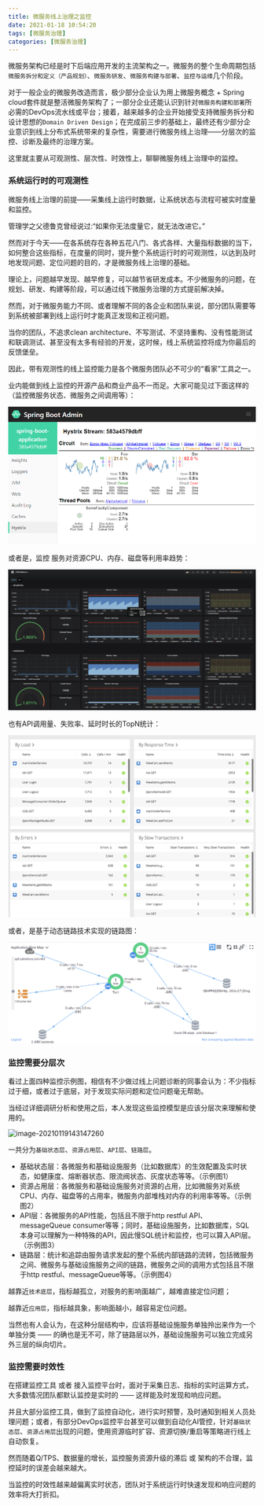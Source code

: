 ```yaml
---
title: 微服务线上治理之监控
date: 2021-01-18 10:54:20  
tags: [微服务治理]  
categories: [微服务治理]  
---
```


微服务架构已经是时下后端应用开发的主流架构之一。微服务的整个生命周期包括`微服务拆分和定义（产品规划）`、`微服务研发`、`微服务构建与部署`、`监控与运维`几个阶段。

对于一般企业的微服务改造而言，极少部分企业认为用上微服务概念 + Spring cloud套件就是整活微服务架构了；一部分企业还能认识到针对`微服务构建和部署`所必需的DevOps流水线或平台；接着，越来越多的企业开始接受支持微服务拆分和设计思想的`Domain Driven Design`；在完成前三步的基础上，最终还有少部分企业意识到线上分布式系统带来的复杂性，需要进行微服务线上治理——分层次的监控、诊断及最终的治理方案。

这里就主要从可观测性、层次性、时效性上，聊聊微服务线上治理中的监控。

<!-- more -->

### 系统运行时的可观测性

微服务线上治理的前提——采集线上运行时数据，让系统状态与流程可被实时度量和监控。



管理学之⽗德鲁克曾经说过:“如果你无法度量它，就无法改进它。”

然而对于今天——在各系统存在各种五花八门、各式各样、大量指标数据的当下，如何整合这些指标，在度量的同时，提升整个系统运行时的可观测性，以达到及时地发现问题、定位问题的目的，才是微服务线上治理的基础。



理论上，问题越早发现、越早修复，可以越节省研发成本。不少微服务的问题，在规划、研发、构建等阶段，可以通过线下微服务治理的方式提前解决掉。

然而，对于微服务能力不同、或者理解不同的各企业和团队来说，部分团队需要等到系统被部署到线上运行时才能真正发现和正视问题。

当你的团队，不追求clean architecture、不写测试、不坚持重构、没有性能测试和联调测试、甚至没有太多有经验的开发，这时候，线上系统监控将成为你最后的反馈堡垒。

因此，带有观测性的线上监控能力是各个微服务团队必不可少的“看家”工具之一。



业内能做到线上监控的开源产品和商业产品不一而足。大家可能见过下面这样的（监控微服务状态、微服务之间调用等）：

![图1](./微服务线上治理/image-spring_boot_dashboard.png)



或者是，监控 服务对资源CPU、内存、磁盘等利用率趋势：

![图2](./微服务线上治理/image-grafana_jvm_dashboard.png)



也有API调用量、失败率、延时时长的TopN统计：

![图3](./微服务线上治理/image-app_api.png)



或者，是基于动态链路技术实现的链路图：

![图4](./微服务线上治理/image-dynamic_invoking_graph.png)



### 监控需要分层次

看过上面四种监控示例图，相信有不少做过线上问题诊断的同事会认为：不少指标过于细，或者过于底层，对于发现实际问题和定位问题毫无帮助。

当经过详细调研分析和使用之后，本人发现这些监控模型是应该分层次来理解和使用的。

![image-20210119143147260](/Users/rldan/space/ellendan000.github.com/source/_posts/2021/01/18/微服务线上治理/image-layers.png)

一共分为`基础状态层`、`资源占用层`、`API层`、`链路层`。

- 基础状态层：各微服务和基础设施服务（比如数据库）的生效配置及实时状态，如健康度、熔断器状态、限流阀状态、灰度状态等等。（示例图1）
- 资源占用层：各微服务和基础设施服务对资源的占用，比如微服务对系统CPU、内存、磁盘等的占用率，微服务内部堆栈对内存的利用率等等。（示例图2）
- API层：各微服务的API性能，包括且不限于http restful API、messageQueue consumer等等；同时，基础设施服务，比如数据库，SQL本身可以理解为一种特殊的API，因此慢SQL统计和监控，也可以算入API层。（示例图3）
- 链路层：统计和追踪由服务请求发起的整个系统内部链路的流转，包括微服务之间、微服务与基础设施服务之间的链路，微服务之间的调用方式包括且不限于http restful、messageQueue等等。（示例图4）

越靠近`技术底层`，指标越孤立，对服务的影响面越广，越难直接定位问题；

越靠近`应用层`，指标越具象，影响面越小，越容易定位问题。



当然也有人会认为，在这种分层结构中，应该将基础设施服务单独拎出来作为一个单独分类  —— 的确也是无不可，除了链路层以外，基础设施服务可以独立完成另外三层的纵向切片。



### 监控需要时效性

在搭建监控工具 或者 接入监控平台时，面对于采集日志、指标的实时运算方式，大多数情况团队都默认监控是实时的 —— 这样能及时发现和响应问题。

并且大部分监控工具，做到了监控自动化，进行实时预警，及时通知到相关人员处理问题；或者，有部分DevOps监控平台甚至可以做到自动化AI管控，针对`基础状态层`、`资源占用层`出现的问题，使用资源临时扩容、资源切换/重启等策略进行线上自动恢复。



然而随着Q/TPS、数据量的增长，监控服务资源升级的滞后 或 架构的不合理，监控延时的误差会越来越大。

当监控的时效性越来越偏离实时状态，团队对于系统运行时快速发现和响应问题的效率将大打折扣。




